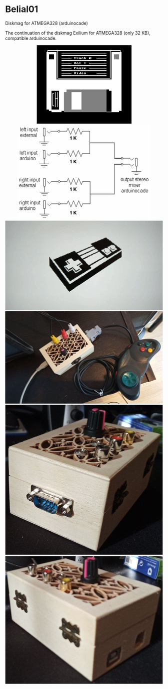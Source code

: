 # Belial01
Diskmag for ATMEGA328 (arduinocade)

The continuation of the diskmag Exilium for ATMEGA328 (only 32 KB), compatible arduinocade.
<br>
<center><img src="preview/previewJukeboxDisk.gif"></center>
<center><img src="preview/previewMixerAudio.gif"></center>
<center><img src="preview/previewPadTV.gif"></center>
<center><img src="preview/previewBoxJoystickDB9.jpg"></center>
<center><img src="preview/boxArduinocade.jpg"></center>
<center><img src="preview/boxArduinocade2.jpg"></center>